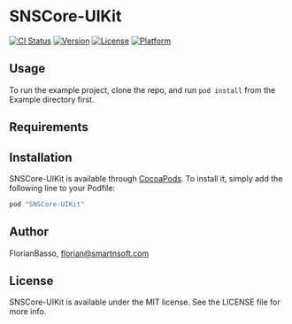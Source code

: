 # SNSCore-UIKit

[![CI Status](http://img.shields.io/travis/FlorianBasso/SNSCore-UIKit.svg?style=flat)](https://travis-ci.org/FlorianBasso/SNSCore-UIKit)
[![Version](https://img.shields.io/cocoapods/v/SNSCore-UIKit.svg?style=flat)](http://cocoapods.org/pods/SNSCore-UIKit)
[![License](https://img.shields.io/cocoapods/l/SNSCore-UIKit.svg?style=flat)](http://cocoapods.org/pods/SNSCore-UIKit)
[![Platform](https://img.shields.io/cocoapods/p/SNSCore-UIKit.svg?style=flat)](http://cocoapods.org/pods/SNSCore-UIKit)

## Usage

To run the example project, clone the repo, and run `pod install` from the Example directory first.

## Requirements

## Installation

SNSCore-UIKit is available through [CocoaPods](http://cocoapods.org). To install
it, simply add the following line to your Podfile:

```ruby
pod "SNSCore-UIKit"
```

## Author

FlorianBasso, florian@smartnsoft.com

## License

SNSCore-UIKit is available under the MIT license. See the LICENSE file for more info.
